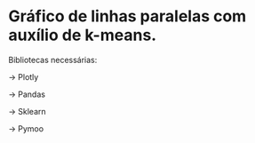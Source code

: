 # Gráfico de linhas paralelas com auxílio de k-means.

Bibliotecas necessárias:

-> Plotly

-> Pandas

-> Sklearn

-> Pymoo
